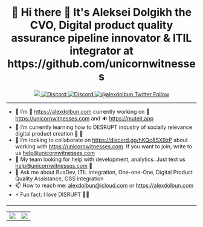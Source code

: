 <h1 align="center"> 🎴 Hi there 👋 It's Aleksei Dolgikh the CVO, Digital product quality assurance pipeline innovator & ITIL integrator at https://github.com/unicornwitnesses</h1>

<p align="center">
  <a href="https://unicornwitnesses.com" target="_blank">
    <img src="https://img.shields.io/badge/WWW%20of%20Unicorn%20Witnesses-FF6719?style=for-the-badge&logo=substack&logoColor=white">
   <a/>
  <a href="https://discord.gg/hKQc8SX9zP" target="_blank">
    <img alt="Discord" src="https://img.shields.io/discord/826069747179061260?logo=discord&logoColor=white&style=for-the-badge">
   <a/>
  <a href="https://linkedin.com/in/alexdolbun" target="_blank">
    <img alt="Discord" src="https://img.shields.io/badge/LinkedIn-0077B5?style=for-the-badge&logo=linkedin&logoColor=white">
  <a/>
  <a href="https://twitter.com/alexdolbun" target="_blank">
    <img alt="@alexdolbun Twitter Follow" src="https://img.shields.io/twitter/follow/alexdolbun?style=social">
  <a/>
</p>

---
    
- 🔭 I’m 🎴 https://alexdolbun.com currently working on 🦄 https://unicornwitnesses.com and 🔉 https://muteit.app
- 🌱 I’m currently learning how to DESRUPT industry of socially relevance digital product creation 🚀 🦄
- 👯 I’m looking to collaborate on https://discord.gg/hKQc8SX9zP about working with https://unicornwitnesses.com. If you want to join, write to us <a class="nav-link" href="mailto:help@unicornwitnesses.com?subject=Hi%20the%20Unicorn%20Witnesses%20Community!&amp;body=Let's%20collaborate!%20🦄">help@unicornwitnesses.com</a>
- 🤔 My team looking for help with development, analytics. Just text us help@unicornwitnesses.com 🦄
- 💬 Ask me about BusDev, ITIL integration, One-one-One, Digital Product Quality Assistance, OSS integration
- 📫 How to reach me: alexdolbun@icloud.com or https://alexdolbun.com
- ⚡ Fun fact: I love DISRUPT 🦄🚀
    
---
    
<table align="center" cellspacing="0" cellpadding="0" border="0">
  <tr>
    <td>
      <a href="https://github.com/alexdolbun">
        <img src="https://github-readme-stats.vercel.app/api?username=alexdolbun&show_icons=true&include_all_commits=true&theme=tokyonight">
      <a/>
    </td>
    <td>
      <a href="https://github.com/alexdolbun">
        <img src="https://github-readme-stats.vercel.app/api/top-langs/?username=alexdolbun&layout=compact&theme=tokyonight">
      <a/>
    </td>
   </tr>
</table>
